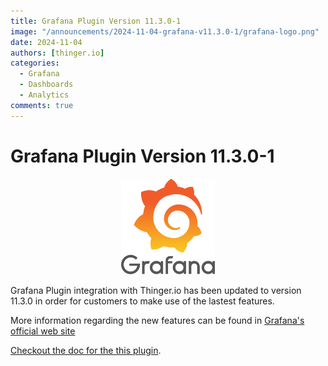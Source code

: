 ```yaml
---
title: Grafana Plugin Version 11.3.0-1
image: "/announcements/2024-11-04-grafana-v11.3.0-1/grafana-logo.png"
date: 2024-11-04
authors: [thinger.io]
categories:
  - Grafana
  - Dashboards
  - Analytics
comments: true
---
```


# Grafana Plugin Version 11.3.0-1

<p align="center">
  <img width="150" src="/announcements/2024-11-04-grafana-v11.3.0-1/grafana-logo.svg" onerror="this.src='/announcements/2024-11-04-grafana-v11.3.0-1/grafana-logo.svg';this.onerror='';" alt="Grafana logo">
</p>

Grafana Plugin integration with Thinger.io has been updated to version 11.3.0 in order for customers to make use of the lastest features.

More information regarding the new features can be found in [Grafana's official web site](https://grafana.com/docs/grafana/latest/whatsnew/)

[Checkout the doc for the this plugin](/plugins/grafana/).
